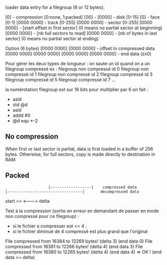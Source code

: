 loader data entry for a filegroup (6 or 12 bytes):

[0]         - compression [0:none, 1:packed]
[00]        - <free>
[0000]      - disk [0-15]
[0]         - face [0-1]
[0000 0000] - track [0-255]
[0000 0000] - sector [0-255]
[0000 0000] - [start offset in first sector] (0 means no partial sector at beginning)
[0000 0000] - [nb full sectors to read]
[0000 0000] - [nb of bytes in last sector] (0 means no partial sector at ending)

Option (6 bytes)
[0000 0000] [0000 0000] - offset to compressed data
[0000 0000] [0000 0000] [0000 0000] [0000 0000] - end data (zx0)

Pour gérer les deux types de longueur : on saute un id quand on a un filegroup compressé
ex :
filegroup non compressé id 0
filegroup non compressé id 1
filegroup non compressé id 2
filegroup compressé id 3
filegroup compressé id 5
filegroup compressé id 7
...

la numérotation filegroup est sur 16 bits
pour multiplier par 6 on fait :
- asld
- std @d
- asld
- addd #0
- @d equ *-2

No compression
--------------
When first or last sector is partial, data is first loaded in a buffer of 256 bytes.
Otherwise, for full sectors, copy is made directly to destination in RAM.

Packed
------

                       |------------------|    compressed data
    |---------------------------------|       decompressed data
  start >>                            <--->
                                      delta

Test à la compression (sortie en erreur en demandant de passer en mode non compressé pour ce filegroup) :
- si le fichier a compresser est <= 4 : 
- si le fichier diminué de 4 compressé est plus grand que l'original

File compressed from 16384 to 12269 bytes! (delta 3) (end data 0)
File compressed from 16381 to 12266 bytes! (delta 4) (end data 3)
File compressed from 16380 to 12265 bytes! (delta 4) (end data 4) => OK ! (end data >= delta)
